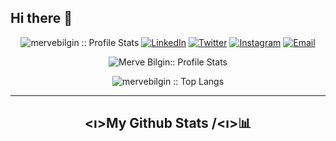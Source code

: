 ## Hi there 👋

<p align="center">
<img src="https://komarev.com/ghpvc/?username=mervebilgin&color=blue" alt="mervebilgin :: Profile Stats"></a>
<a href="https://www.linkedin.com/in/merve-bilgin-a35a9117a" target="_blank"><img alt="LinkedIn" src="https://img.shields.io/badge/LinkedIn-@mervebilgin-purple?style=flat&logo=linkedin"></a>
<a href="https://twitter.com/blgnmrv1/" target="_blank"><img alt="Twitter" src="https://img.shields.io/badge/Twitter-@blgnmrv1-blue?style=flat&logo=twitter"></a>
<a href="https://www.instagram.com/blgn_mrv/"><img alt="Instagram" src="https://img.shields.io/badge/Instagram-blgn_mrv-purple?style=flat-square&logo=instagram"></a>
<a href="mailto:mrvblgn44@gmail.com"><img alt="Email" src="https://img.shields.io/badge/Email-mrvblgn44@gmail.com-blue?style=flat&logo=gmail"></a>
</p>

<p align="center"><img src="https://github-readme-stats.vercel.app/api?username=mervebilgin&show_icons=true&theme=synthwave" alt="Merve Bilgin:: Profile Stats" /></p>

<p align="center"><img src="https://github-readme-stats.vercel.app/api/top-langs/?username=mervebilgin&langs_count=10&theme=tokyonight&layout=compact" alt="mervebilgin :: Top Langs" />
</p>
<hr>

<p align="center"><h2 align="center"><ı>My Github Stats /<ı><g-emoji class="g-emoji" alias="bar_chart" fallback-src="https://github.githubassets.com/images/icons/emoji/unicode/1f4ca.png">📊</g-emoji></h2></p>
